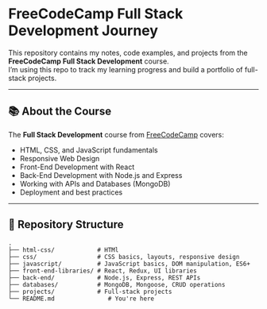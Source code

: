 # FreeCodeCamp Full Stack Development Journey

This repository contains my notes, code examples, and projects from the **FreeCodeCamp Full Stack Development** course.  
I’m using this repo to track my learning progress and build a portfolio of full-stack projects.

---

## 📚 About the Course
The **Full Stack Development** course from [FreeCodeCamp](https://www.freecodecamp.org/) covers:
- HTML, CSS, and JavaScript fundamentals
- Responsive Web Design
- Front-End Development with React
- Back-End Development with Node.js and Express
- Working with APIs and Databases (MongoDB)
- Deployment and best practices

---

## 📂 Repository Structure
```plaintext
.
├── html-css/            # HTMl
├── css/                 # CSS basics, layouts, responsive design
├── javascript/          # JavaScript basics, DOM manipulation, ES6+
├── front-end-libraries/ # React, Redux, UI libraries
├── back-end/            # Node.js, Express, REST APIs
├── databases/           # MongoDB, Mongoose, CRUD operations
├── projects/            # Full-stack projects
└── README.md               # You're here
